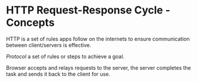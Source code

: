 # HTTP Request-Response Cycle - Concepts

HTTP is a set of rules apps follow on the internets to ensure communication between client/servers is effective. 

*Protocol* a set of rules or steps to achieve a goal.

Browser accepts and relays requests to the server, the server completes the task and sends it back to the client for use. 


